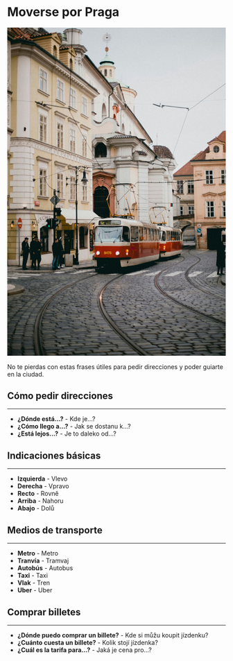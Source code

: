 # Moverse por Praga
![](img/train.jpg)

No te pierdas con estas frases útiles para pedir direcciones y poder guiarte en la ciudad.

## Cómo pedir direcciones
***
- **¿Dónde está...?** - Kde je...?
- **¿Cómo llego a...?** - Jak se dostanu k...?
- **¿Está lejos...?** - Je to daleko od...?
 
## Indicaciones básicas
***
- **Izquierda** - Vlevo
- **Derecha** - Vpravo
- **Recto** - Rovně
- **Arriba** - Nahoru
- **Abajo** - Dolů


## Medios de transporte
***
-  **Metro** - Metro
- **Tranvía** - Tramvaj
- **Autobús** - Autobus
- **Taxi** - Taxi
-  **Vlak** - Tren
- **Uber** - Uber

## Comprar billetes
***
- **¿Dónde puedo comprar un billete?** - Kde si můžu koupit jízdenku?
- **¿Cuánto cuesta un billete?** - Kolik stojí jízdenka?
- **¿Cuál es la tarifa para...?** - Jaká je cena pro...?
